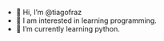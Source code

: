 - 👋 Hi, I’m @tiagofraz
- 👀 I am interested in learning programming. 
- 🌱 I’m currently learning python.


<!---
tiagofraz/tiagofraz is a ✨ special ✨ repository because its `README.md` (this file) appears on your GitHub profile.
You can click the Preview link to take a look at your changes.
--->
